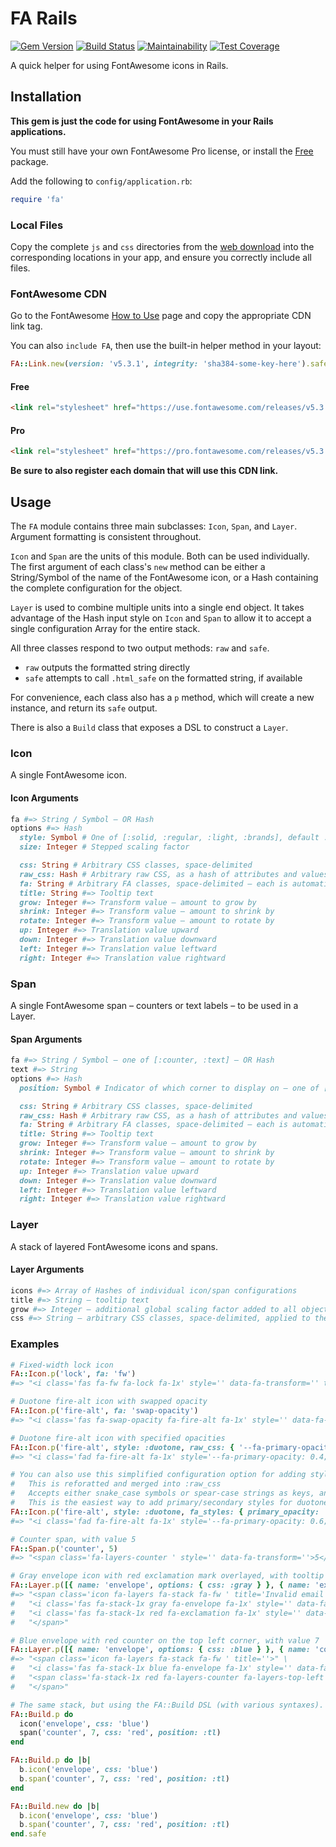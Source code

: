 # FA Rails

[![Gem Version](https://img.shields.io/gem/v/fa_rails.svg)](https://rubygems.org/gems/fa_rails)
[![Build Status](https://travis-ci.org/jfiander/fa_rails.svg)](https://travis-ci.org/jfiander/fa_rails)
[![Maintainability](https://api.codeclimate.com/v1/badges/c5becd2d83b6de4b6392/maintainability)](https://codeclimate.com/github/jfiander/fa_rails/maintainability)
[![Test Coverage](https://api.codeclimate.com/v1/badges/c5becd2d83b6de4b6392/test_coverage)](https://codeclimate.com/github/jfiander/fa_rails/test_coverage)

A quick helper for using FontAwesome icons in Rails.

## Installation

**This gem is just the code for using FontAwesome in your Rails applications.**

You must still have your own FontAwesome Pro license, or install the
[Free](https://use.fontawesome.com/releases/v5.3.1/fontawesome-free-5.3.1-web.zip)
package.

Add the following to `config/application.rb`:

```ruby
require 'fa'
```

### Local Files

Copy the complete `js` and `css` directories from the
[web download](https://fontawesome.com/releases/5.2.0/web/download) into the
corresponding locations in your app, and ensure you correctly include all files.

### FontAwesome CDN

Go to the FontAwesome
[How to Use](https://fontawesome.com/how-to-use/on-the-web/setup/getting-started?using=web-fonts-with-css)
page and copy the appropriate CDN link tag.

You can also `include FA`, then use the built-in helper method in your layout:

```ruby
FA::Link.new(version: 'v5.3.1', integrity: 'sha384-some-key-here').safe
```

#### Free

```html
<link rel="stylesheet" href="https://use.fontawesome.com/releases/v5.3.1/css/all.css" integrity="sha384-some-key-here" crossorigin="anonymous">
```

#### Pro

```html
<link rel="stylesheet" href="https://pro.fontawesome.com/releases/v5.3.1/css/all.css" integrity="sha384-some-key-here" crossorigin="anonymous">
```

**Be sure to also register each domain that will use this CDN link.**

## Usage

The `FA` module contains three main subclasses: `Icon`, `Span`, and `Layer`.
Argument formatting is consistent throughout.

`Icon` and `Span` are the units of this module. Both can be used individually.  
The first argument of each class's `new` method can be either a String/Symbol of
the name of the FontAwesome icon, or a Hash containing the complete
configuration for the object.

`Layer` is used to combine multiple units into a single end object. It takes
advantage of the Hash input style on `Icon` and `Span` to allow it to accept a
single configuration Array for the entire stack.

All three classes respond to two output methods: `raw` and `safe`.

- `raw` outputs the formatted string directly
- `safe` attempts to call `.html_safe` on the formatted string, if available

For convenience, each class also has a `p` method, which will create a new
instance, and return its `safe` output.

There is also a `Build` class that exposes a DSL to construct a `Layer`.

### Icon

A single FontAwesome icon.

#### Icon Arguments

```ruby
fa #=> String / Symbol – OR Hash
options #=> Hash
  style: Symbol # One of [:solid, :regular, :light, :brands], default :solid
  size: Integer # Stepped scaling factor

  css: String # Arbitrary CSS classes, space-delimited
  raw_css: Hash # Arbitrary raw CSS, as a hash of attributes and values
  fa: String # Arbitrary FA classes, space-delimited – each is automatically prefixed with `fa-`
  title: String #=> Tooltip text
  grow: Integer #=> Transform value – amount to grow by
  shrink: Integer #=> Transform value – amount to shrink by
  rotate: Integer #=> Transform value – amount to rotate by
  up: Integer #=> Translation value upward
  down: Integer #=> Translation value downward
  left: Integer #=> Translation value leftward
  right: Integer #=> Translation value rightward
```

### Span

A single FontAwesome span – counters or text labels – to be used in a Layer.

#### Span Arguments

```ruby
fa #=> String / Symbol – one of [:counter, :text] – OR Hash
text #=> String
options #=> Hash
  position: Symbol # Indicator of which corner to display on – one of [:tr, :tl, :br, :bl]

  css: String # Arbitrary CSS classes, space-delimited
  raw_css: Hash # Arbitrary raw CSS, as a hash of attributes and values
  fa: String # Arbitrary FA classes, space-delimited – each is automatically prefixed with `fa-`
  title: String #=> Tooltip text
  grow: Integer #=> Transform value – amount to grow by
  shrink: Integer #=> Transform value – amount to shrink by
  rotate: Integer #=> Transform value – amount to rotate by
  up: Integer #=> Translation value upward
  down: Integer #=> Translation value downward
  left: Integer #=> Translation value leftward
  right: Integer #=> Translation value rightward
```

### Layer

A stack of layered FontAwesome icons and spans.

#### Layer Arguments

```ruby
icons #=> Array of Hashes of individual icon/span configurations
title #=> String – tooltip text
grow #=> Integer – additional global scaling factor added to all objects in the stack
css #=> String – arbitrary CSS classes, space-delimited, applied to the layer stack
```

### Examples

```ruby
# Fixed-width lock icon
FA::Icon.p('lock', fa: 'fw')
#=> "<i class='fas fa-fw fa-lock fa-1x' style='' data-fa-transform='' title=''></i>"

# Duotone fire-alt icon with swapped opacity
FA::Icon.p('fire-alt', fa: 'swap-opacity')
#=> "<i class='fas fa-swap-opacity fa-fire-alt fa-1x' style='' data-fa-transform='' title=''></i>"

# Duotone fire-alt icon with specified opacities
FA::Icon.p('fire-alt', style: :duotone, raw_css: { '--fa-primary-opacity' => '0.6', '--fa-secondary-opacity' => '0.4' })
#=> "<i class='fad fa-fire-alt fa-1x' style='--fa-primary-opacity: 0.4; --fa-secondary-opacity: 0.6;' data-fa-transform='' title=''></i>"

# You can also use this simplified configuration option for adding styles
#   This is reforatted and merged into :raw_css
#   Accepts either snake_case symbols or spear-case strings as keys, and strings or symbols as values
#   This is the easiest way to add primary/secondary styles for duotone icons
FA::Icon.p('fire-alt', style: :duotone, fa_styles: { primary_opacity: '0.6', secondary_opacity: '0.4', primary_color: :green, secondary_color: '#DD2200' })
#=> "<i class='fad fa-fire-alt fa-1x' style='--fa-primary-opacity: 0.6; --fa-secondary-opacity: 0.4; --fa-primary-color: green; --fa-secondary-color: #DD2200;' data-fa-transform='' title=''></i>"

# Counter span, with value 5
FA::Span.p('counter', 5)
#=> "<span class='fa-layers-counter ' style='' data-fa-transform=''>5</span>"

# Gray envelope icon with red exclamation mark overlayed, with tooltip 'Invalid email address'
FA::Layer.p([{ name: 'envelope', options: { css: :gray } }, { name: 'exclamation', options: { css: :red } }], title: 'Invalid email address')
#=> "<span class='icon fa-layers fa-stack fa-fw ' title='Invalid email address'>" \
#   "<i class='fas fa-stack-1x gray fa-envelope fa-1x' style='' data-fa-transform='grow-0' title='Invalid email address'></i>" \
#   "<i class='fas fa-stack-1x red fa-exclamation fa-1x' style='' data-fa-transform='grow-0' title='Invalid email address'></i>" \
#   "</span>"

# Blue envelope with red counter on the top left corner, with value 7
FA::Layer.p([{ name: 'envelope', options: { css: :blue } }, { name: 'counter', text: 7, options: { css: :red, position: :tl } }])
#=> "<span class='icon fa-layers fa-stack fa-fw ' title=''>" \
#   "<i class='fas fa-stack-1x blue fa-envelope fa-1x' style='' data-fa-transform='grow-0' title=''></i>" \
#   "<span class='fa-stack-1x red fa-layers-counter fa-layers-top-left' style='' data-fa-transform='grow-0'>7</span>" \
#   "</span>"

# The same stack, but using the FA::Build DSL (with various syntaxes).
FA::Build.p do
  icon('envelope', css: 'blue')
  span('counter', 7, css: 'red', position: :tl)
end

FA::Build.p do |b|
  b.icon('envelope', css: 'blue')
  b.span('counter', 7, css: 'red', position: :tl)
end

FA::Build.new do |b|
  b.icon('envelope', css: 'blue')
  b.span('counter', 7, css: 'red', position: :tl)
end.safe
```
